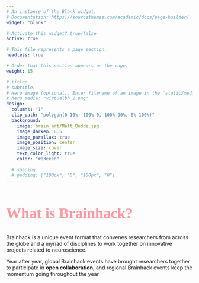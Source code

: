 ```yaml
---
# An instance of the Blank widget.
# Documentation: https://sourcethemes.com/academic/docs/page-builder/
widget: "blank"

# Activate this widget? true/false
active: true

# This file represents a page section.
headless: true

# Order that this section appears on the page.
weight: 15

# title:
# subtitle:
# Hero image (optional). Enter filename of an image in the `static/media/` folder.
# hero_media: "virtualbh_2.png"
design:
  columns: "1"
  clip_path: "polygon(0 10%, 100% 0, 100% 90%, 0% 100%)"
  background:
    image: brain_art/Matt_Budde.jpg
    image_darken: 0.5
    image_parallax: true
    image_position: center
    image_size: cover
    text_color_light: true
    color: "#e3eeed"

  # spacing:
  # padding: ["100px", "0", "100px", "0"]
---
```


<link rel="stylesheet" type="text/css" href="//fonts.googleapis.com/css?family=Pacifico" />

<h2 style="font-family:'Pacifico';font-size:40px;color:#fe97a0">What is Brainhack?</h2>

Brainhack is a unique event format that convenes researchers from across the
globe and a myriad of disciplines to work together on innovative projects
related to neuroscience.

Year after year, global Brainhack events have brought researchers together to
participate in <b>open collaboration</b>, and regional Brainhack events keep the
momentum going throughout the year.

<br>

<div style="text-align:center;color:#fe97a0">
  <i class="fas fa-laptop-house fa-1x"></i>
  &nbsp;&nbsp;&nbsp;&nbsp;
  <i class="fas fa-laptop-house fa-1x"></i>
  &nbsp;&nbsp;&nbsp;&nbsp;
  <i class="fas fa-laptop-house fa-1x"></i>
  &nbsp;&nbsp;&nbsp;&nbsp;
  <i class="fas fa-laptop-house fa-1x"></i>
  &nbsp;&nbsp;&nbsp;&nbsp;
  <i class="fas fa-laptop-house fa-1x"></i>
</div>
